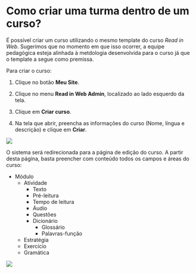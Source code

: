 # Como criar uma turma dentro de um curso?

É possível criar um curso utilizando o mesmo template do curso *Read in Web*. Sugerimos que no momento em que isso ocorrer, a equipe pedagógica esteja alinhada à metdologia desenvolvida para o curso já que o template a segue como premissa.

Para criar o curso:

1. Clique no botão **Meu Site**.

2. Clique no menu **Read in Web Admin**, localizado ao lado esquerdo da tela.

2. Clique em **Criar curso**.

3. Na tela que abrir, preencha as informações do curso (Nome, língua e descrição) e clique em **Criar**. 

![](https://raw.githubusercontent.com/mupi/readinweb-docs/master/images/new-course.png)

O sistema será redirecionada para a página de edição do curso. A partir desta página, basta preencher com conteúdo todos os campos e áreas do curso:

  * Módulo
    * Atividade
      * Texto
      * Pré-leitura
      * Tempo de leitura
      * Áudio
      * Questões
      * Dicionário
        * Glossário
        * Palavras-função
    * Estratégia
    * Exercício
    * Gramática
  
![](https://raw.githubusercontent.com/mupi/readinweb-docs/master/images/new-course-edit.png)
